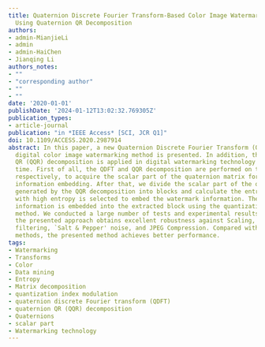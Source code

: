 ```yaml
---
title: Quaternion Discrete Fourier Transform-Based Color Image Watermarking Method
  Using Quaternion QR Decomposition
authors: 
- admin-MianjieLi
- admin
- admin-HaiChen
- Jianqing Li
authors_notes:
- ""
- "corresponding author"
- ""
- ""
date: '2020-01-01'
publishDate: '2024-01-12T13:02:32.769305Z'
publication_types:
- article-journal
publication: "in *IEEE Access* [SCI, JCR Q1]"
doi: 10.1109/ACCESS.2020.2987914
abstract: In this paper, a new Quaternion Discrete Fourier Transform (QDFT)-based
  digital color image watermarking method is presented. In addition, the Quaternion
  QR (QQR) decomposition is applied in digital watermarking technology for the first
  time. First of all, the QDFT and QQR decomposition are performed on the host image,
  respectively, to acquire the scalar part of the quaternion matrix for watermark
  information embedding. After that, we divide the scalar part of the quaternion matrix
  generated by the QQR decomposition into blocks and calculate the entropy. The block
  with high entropy is selected to embed the watermark information. Then the watermark
  information is embedded into the extracted block using the quantization index modulation
  method. We conducted a large number of tests and experimental results indicate that
  the presented approach obtains excellent robustness against Scaling, Rotation, Median
  filtering, `Salt & Pepper' noise, and JPEG Compression. Compared with the existing
  methods, the presented method achieves better performance.
tags:
- Watermarking
- Transforms
- Color
- Data mining
- Entropy
- Matrix decomposition
- quantization index modulation
- quaternion discrete Fourier transform (QDFT)
- quaternion QR (QQR) decomposition
- Quaternions
- scalar part
- Watermarking technology
---
```

